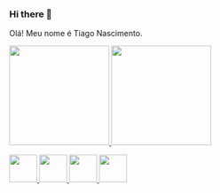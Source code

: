 ### Hi there 👋


Olá! Meu nome é Tiago Nascimento.

<div>
<a href="https://github.com/tiago-nascimento7">
<img height="180em" src="https://github-readme-stats.vercel.app/api/top-langs/?username=tiago-nascimento7&layout=compact&langs_count=7&theme=dracula"/>
<img height="180em" src="https://github-readme-stats.vercel.app/api?username=tiago-nascimento7&show_icons=true&theme=dracula&include_all_commits=true&count_private=true"/>
</div>

<img src="https://cdn.jsdelivr.net/gh/devicons/devicon/icons/html5/html5-original.svg" width="50" height="50"/> <img src="https://cdn.jsdelivr.net/gh/devicons/devicon/icons/css3/css3-original.svg" width="50" height="50"/> <img src="https://cdn.jsdelivr.net/gh/devicons/devicon/icons/javascript/javascript-original.svg" width="50" height="50"/> <img src="https://cdn.jsdelivr.net/gh/devicons/devicon/icons/python/python-original.svg" width="50" height="50"/>
  

